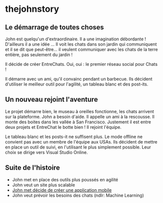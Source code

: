 thejohnstory
============
Le démarrage de toutes choses
-----------------------------

John est quelqu'un d'extraordinaire.
Il a une imagination débordante !
D'ailleurs il a une idée ...
Il voit les chats dans son jardin qui communiquent et il se dit que peut-être... il veulent communiquer avec les chats de la terre entière, pas seulement du jardin !

Il décide de créer EntreChats. Oui, oui : le premier réseau social pour Chats !

Il démarre avec un ami, qu'il convainc pendant un barbecue.
Ils décident d'utiliser le meilleur outil pour l'agilité, un tableau blanc et des post-its.

Un nouveau rejoint l'aventure
-----------------------------

Le projet démarre bien, le museau à oreilles fonctionne, les chats arrivent sur la plateforme. 
John a besoin d'aide.
Il appelle un ami à la rescousse. Il monte des boites dans les vallée à San Francisco. Justement il est entre deux projets et EntreChat le botte bien ! Il rejoint l'équipe.

Le tableau blanc et les posts-it ne suffisent plus. Le mode offline ne convient pas avec un membre de l'équipe aux USAs. Ils décident de mettre en place un outil de suivi, en l'utilisant le plus simplement possible.
Leur choix se dirige vers Visual Studio Online. 

Suite de l'histoire
-------------------
* John met en place des outils plus poussés en agilité
* John veut un site plus scalable
* [John met décide de créer une application mobile](https://github.com/emargraff/thejohnstory/blob/master/JohnEtCordova/johnetcordova.md)
* John veut prévoir les besoins des chats (ndlr: Machine Learning)
